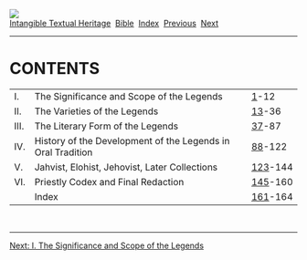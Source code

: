 [![](../../cdshop/ithlogo.png)](../../index)  
[Intangible Textual Heritage](../../index)  [Bible](../index) 
[Index](index)  [Previous](log00)  [Next](log02) 

------------------------------------------------------------------------

# CONTENTS

|       |                                                             |                               |
|-------|-------------------------------------------------------------|-------------------------------|
| I.    | The Significance and Scope of the Legends                   | [1](log02.htm#page_1)-12      |
| II\.  | The Varieties of the Legends                                | [13](log03.htm#page_13)-36    |
| III\. | The Literary Form of the Legends                            | [37](log04.htm#page_37)-87    |
| IV\.  | History of the Development of the Legends in Oral Tradition | [88](log05.htm#page_88)-122   |
| V.    | Jahvist, Elohist, Jehovist, Later Collections               | [123](log06.htm#page_123)-144 |
| VI\.  | Priestly Codex and Final Redaction                          | [145](log07.htm#page_145)-160 |
|       | Index                                                       | [161](log08.htm#page_161)-164 |

 

------------------------------------------------------------------------

[Next: I. The Significance and Scope of the Legends](log02)
